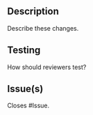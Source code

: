## Description

Describe these changes.

## Testing

How should reviewers test?

## Issue(s)

Closes #Issue.
